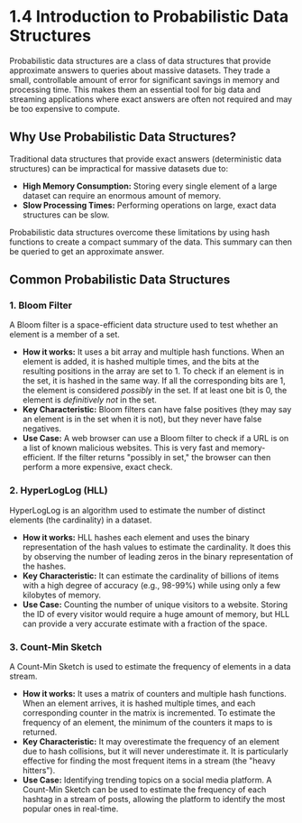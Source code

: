 # 1.4 Introduction to Probabilistic Data Structures

Probabilistic data structures are a class of data structures that provide approximate answers to queries about massive datasets. They trade a small, controllable amount of error for significant savings in memory and processing time. This makes them an essential tool for big data and streaming applications where exact answers are often not required and may be too expensive to compute.

## Why Use Probabilistic Data Structures?

Traditional data structures that provide exact answers (deterministic data structures) can be impractical for massive datasets due to:

*   **High Memory Consumption:** Storing every single element of a large dataset can require an enormous amount of memory.
*   **Slow Processing Times:** Performing operations on large, exact data structures can be slow.

Probabilistic data structures overcome these limitations by using hash functions to create a compact summary of the data. This summary can then be queried to get an approximate answer.

## Common Probabilistic Data Structures

### 1. Bloom Filter

A Bloom filter is a space-efficient data structure used to test whether an element is a member of a set.

*   **How it works:** It uses a bit array and multiple hash functions. When an element is added, it is hashed multiple times, and the bits at the resulting positions in the array are set to 1. To check if an element is in the set, it is hashed in the same way. If all the corresponding bits are 1, the element is considered *possibly* in the set. If at least one bit is 0, the element is *definitively not* in the set.
*   **Key Characteristic:** Bloom filters can have false positives (they may say an element is in the set when it is not), but they never have false negatives.
*   **Use Case:** A web browser can use a Bloom filter to check if a URL is on a list of known malicious websites. This is very fast and memory-efficient. If the filter returns "possibly in set," the browser can then perform a more expensive, exact check.

### 2. HyperLogLog (HLL)

HyperLogLog is an algorithm used to estimate the number of distinct elements (the cardinality) in a dataset.

*   **How it works:** HLL hashes each element and uses the binary representation of the hash values to estimate the cardinality. It does this by observing the number of leading zeros in the binary representation of the hashes.
*   **Key Characteristic:** It can estimate the cardinality of billions of items with a high degree of accuracy (e.g., 98-99%) while using only a few kilobytes of memory.
*   **Use Case:** Counting the number of unique visitors to a website. Storing the ID of every visitor would require a huge amount of memory, but HLL can provide a very accurate estimate with a fraction of the space.

### 3. Count-Min Sketch

A Count-Min Sketch is used to estimate the frequency of elements in a data stream.

*   **How it works:** It uses a matrix of counters and multiple hash functions. When an element arrives, it is hashed multiple times, and each corresponding counter in the matrix is incremented. To estimate the frequency of an element, the minimum of the counters it maps to is returned.
*   **Key Characteristic:** It may overestimate the frequency of an element due to hash collisions, but it will never underestimate it. It is particularly effective for finding the most frequent items in a stream (the "heavy hitters").
*   **Use Case:** Identifying trending topics on a social media platform. A Count-Min Sketch can be used to estimate the frequency of each hashtag in a stream of posts, allowing the platform to identify the most popular ones in real-time.
